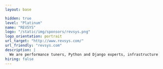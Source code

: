 ```yaml
---
layout: base

hidden: true
level: "Platinum"
name: "REVSYS"
logo: "/static/img/sponsors/revsys.png"
logo_orientation: portrait
url_target: "http://www.revsys.com/"
url_friendly: "revsys.com"
description: |
  We are performance tuners, Python and Django experts, infrastructure and scaling architects. Your best opportunity for success in any situation is to have access to the highest level of knowledge and a thorough understanding of how to make the most of it. What you don’t know can hurt you. Let us help you over and around the bumps in the road you are on. At REVSYS, we help our clients with architecture decisions, implementing best practices, identifying cost savings, improving development velocity, mentoring, and ops automation. You need to move fast. We can help rev up your people, processes, and products.
hiring: false
---
```


